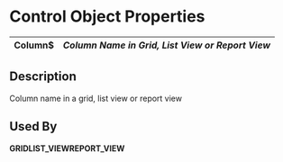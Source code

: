 # Control Object Properties

**Column$** |  **_Column Name in Grid, List View or Report View_**  
---|---  
  
## Description

Column name in a grid, list view or report view

## Used By

**GRID****LIST_VIEW****REPORT_VIEW**
